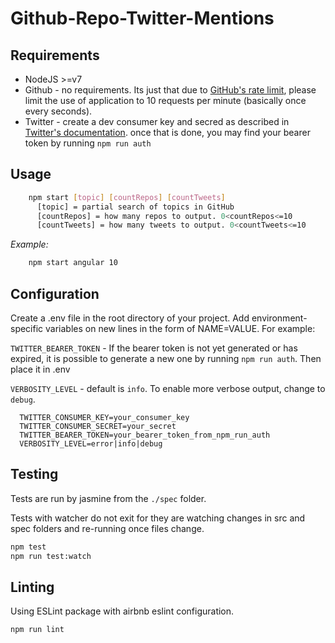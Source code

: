 # Github-Repo-Twitter-Mentions

## Requirements 

- NodeJS >=v7
- Github - no requirements. Its just that due to [GitHub's rate limit](https://developer.github.com/v3/search/#rate-limit), please limit the use of application to 10 requests per minute (basically once every seconds).
- Twitter - create a dev consumer key and secred as described in [Twitter's documentation](https://developer.twitter.com/en/docs/basics/authentication/overview/application-only). once that is done, you may find your bearer token by running `npm run auth`

## Usage

```bash
    npm start [topic] [countRepos] [countTweets]
      [topic] = partial search of topics in GitHub
      [countRepos] = how many repos to output. 0<countRepos<=10
      [countTweets] = how many tweets to output. 0<countTweets<=10
```

*Example:*
```bash
    npm start angular 10
```

## Configuration

Create a .env file in the root directory of your project. Add environment-specific variables on new lines in the form of NAME=VALUE. For example:

`TWITTER_BEARER_TOKEN` - If the bearer token is not yet generated or has expired, it is possible to generate a new one by running `npm run auth`. Then place it in .env

`VERBOSITY_LEVEL` - default is `info`. To enable more verbose output, change to `debug`.


```
  TWITTER_CONSUMER_KEY=your_consumer_key
  TWITTER_CONSUMER_SECRET=your_secret
  TWITTER_BEARER_TOKEN=your_bearer_token_from_npm_run_auth
  VERBOSITY_LEVEL=error|info|debug
```

## Testing
Tests are run by jasmine from the `./spec` folder.

Tests with watcher do not exit for they are watching changes in src and spec folders and re-running once files change.

```bash
npm test
npm run test:watch
```

## Linting
Using ESLint package with airbnb eslint configuration.

```bash
npm run lint
```
